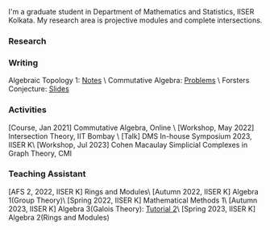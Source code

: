 I'm a graduate student in Department of Mathematics and Statistics, IISER Kolkata. My research area is projective modules and complete intersections. 
### Research
### Writing 
Algebraic Topology 1: [Notes](https://drive.google.com/file/d/1CiOtkQuDSkNzhnpY5FrdNn8u23JM0h0f/view?usp=drive_link) \\
Commutative Algebra: [Problems](https://drive.google.com/file/d/1GIkcKE-dkl3VFcWoTAgIXKCPPhWCBTxT/view?usp=drive_link) \\
Forsters Conjecture: [Slides](https://drive.google.com/file/d/1MbWmwXFLWiEifhhe9zZ3gOO11OdNytWt/view?usp=drive_link) 
### Activities
[Course, Jan 2021] Commutative Algebra, Online \\
[Workshop, May 2022] Intersection Theory, IIT Bombay \\
[Talk] DMS In-house Symposium 2023, IISER K\\
[Workshop, Jul 2023] Cohen Macaulay Simplicial Complexes in Graph Theory, CMI 


### Teaching Assistant
[AFS 2, 2022, IISER K] Rings and Modules\\
[Autumn 2022, IISER K] Algebra 1(Group Theory)\\
[Spring 2022, IISER K] Mathematical Methods 1\\
[Autumn 2023, IISER K] Algebra 3(Galois Theory): [Tutorial 2](https://drive.google.com/file/d/1nSNkaIavsAHcaig6S3XALxJNp49S_VQv/view?usp=drive_link)\\
[Spring 2023, IISER K] Algebra 2(Rings and Modules)
